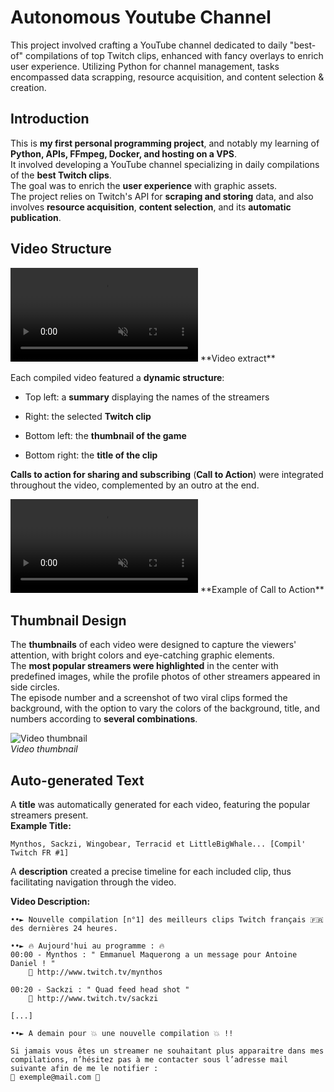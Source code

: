 
# Autonomous Youtube Channel

This project involved crafting a YouTube channel dedicated to daily "best-of" compilations of top Twitch clips, enhanced with fancy overlays to enrich user experience. Utilizing Python for channel management, tasks encompassed data scrapping, resource acquisition, and content selection & creation.


## Introduction

This is **my first personal programming project**, and notably my learning of **Python, APIs, FFmpeg, Docker, and hosting on a VPS**.  
It involved developing a YouTube channel specializing in daily compilations of the **best Twitch clips**.  
The goal was to enrich the **user experience** with graphic assets.  
The project relies on Twitch's API for **scraping and storing** data, and also involves **resource acquisition**, **content selection**, and its **automatic publication**.


## Video Structure

<video class="px-8" muted autoplay loop >
  <source src="/assets/auto_youtube_channel/video.mp4" type="video/mp4">
</video>
**Video extract**

Each compiled video featured a **dynamic structure**:

-   Top left: a **summary** displaying the names of the streamers
    
-   Right: the selected **Twitch clip**
    
-   Bottom left: the **thumbnail of the game**
    
-   Bottom right: the **title of the clip**
    

**Calls to action for sharing and subscribing** (**Call to Action**) were integrated throughout the video, complemented by an outro at the end.


<video class="px-8" muted autoplay loop >
  <source src="/assets/auto_youtube_channel/call_to_action.mp4" type="video/mp4">
</video>
**Example of Call to Action**


## Thumbnail Design

The **thumbnails** of each video were designed to capture the viewers' attention, with bright colors and eye-catching graphic elements.  
The **most popular streamers were highlighted** in the center with predefined images, while the profile photos of other streamers appeared in side circles.  
The episode number and a screenshot of two viral clips formed the background, with the option to vary the colors of the background, title, and numbers according to **several combinations**.

![Video thumbnail](/assets/auto_youtube_channel/thumbnail.jpg)  
*Video thumbnail*


## Auto-generated Text

A **title** was automatically generated for each video, featuring the popular streamers present.  
**Example Title:**  
```
Mynthos, Sackzi, Wingobear, Terracid et LittleBigWhale... [Compil' Twitch FR #1]
```

A **description** created a precise timeline for each included clip, thus facilitating navigation through the video.

**Video Description:**
```
••► Nouvelle compilation [n°1] des meilleurs clips Twitch français 🇫🇷 des dernières 24 heures.

••► 🔥 Aujourd'hui au programme : 🔥
00:00 - Mynthos : " Emmanuel Maquerong a un message pour Antoine Daniel ! "
    🔗 http://www.twitch.tv/mynthos

00:20 - Sackzi : " Quad feed head shot "
    🔗 http://www.twitch.tv/sackzi

[...]

••► A demain pour 💥 une nouvelle compilation 💥 !!

Si jamais vous êtes un streamer ne souhaitant plus apparaitre dans mes compilations, n’hésitez pas à me contacter sous l’adresse mail suivante afin de me le notifier :
📧 exemple@mail.com 📧
```

